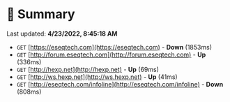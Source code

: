 # 📖 Summary
Last updated: **4/23/2022, 8:45:18 AM**

- `GET` [https://eseqtech.com](https://eseqtech.com) - **Down** (1853ms)
- `GET` [http://forum.eseqtech.com](http://forum.eseqtech.com) - **Up** (336ms)
- `GET` [http://hexp.net](http://hexp.net) - **Up** (69ms)
- `GET` [http://ws.hexp.net](http://ws.hexp.net) - **Up** (41ms)
- `GET` [http://eseqtech.com/infoline](http://eseqtech.com/infoline) - **Down** (808ms)
